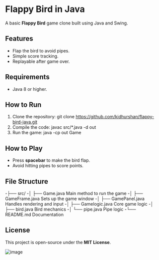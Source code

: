 # Flappy Bird in Java

A basic **Flappy Bird** game clone built using Java and Swing.

## Features
- Flap the bird to avoid pipes.
- Simple score tracking.
- Replayable after game over.

## Requirements
- Java 8 or higher.

## How to Run
1. Clone the repository:
   git clone https://github.com/kidhurshan/flappy-bird-java.git
2. Compile the code:
   javac src/*.java -d out
3. Run the game:
   java -cp out Game

## How to Play
- Press **spacebar** to make the bird flap.
- Avoid hitting pipes to score points.

## File Structure
-├── src/
-│   ├── Game.java          Main method to run the game
-│   ├── GameFrame.java     Sets up the game window
-│   ├── GamePanel.java     Handles rendering and input
-│   ├── Gamelogic.java     Core game logic
-│   ├── bird.java          Bird mechanics
-│   └── pipe.java          Pipe logic
-└── README.md              Documentation

## License
This project is open-source under the **MIT License**.

![image](https://github.com/user-attachments/assets/ea951424-7892-4efa-b665-e5e8c740aea3)
